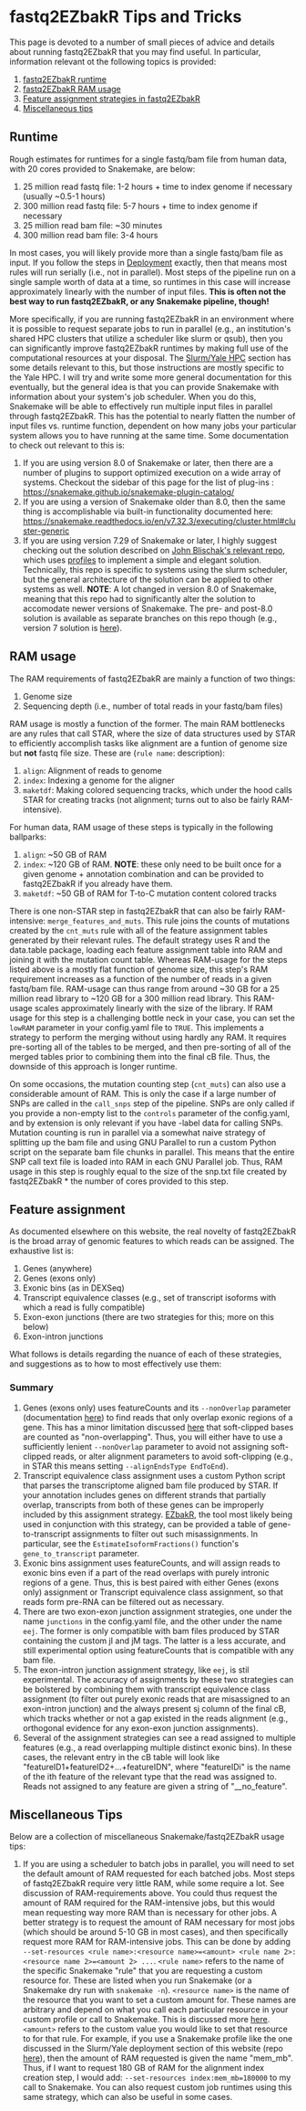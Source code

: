 # fastq2EZbakR Tips and Tricks

This page is devoted to a number of small pieces of advice and details about running fastq2EZbakR that you may find useful. In particular, information relevant ot the following topics is provided:

1. [fastq2EZbakR runtime](#runtime)
1. [fastq2EZbakR RAM usage](#ram)
1. [Feature assignment strategies in fastq2EZbakR](#features)
1. [Miscellaneous tips](#misc)

## Runtime<a name="runtime"></a>

Rough estimates for runtimes for a single fastq/bam file from human data, with 20 cores provided to Snakemake, are below:

1. 25 million read fastq file: 1-2 hours + time to index genome if necessary (usually ~0.5-1 hours)
1. 300 million read fastq file: 5-7 hours + time to index genome if necessary
1. 25 million read bam file: ~30 minutes
1. 300 million read bam file: 3-4 hours

In most cases, you will likely provide more than a single fastq/bam file as input. If you follow the steps in [Deployment](deploy.md) exactly, then that means most rules will run serially (i.e., not in parallel). Most steps of the pipeline run on a single sample worth of data at a time, so runtimes in this case will increase approximately linearly with the number of input files. **This is often not the best way to run fastq2EZbakR, or any Snakemake pipeline, though!**

More specifically, if you are running fastq2EZbakR in an environment where it is possible to request separate jobs to run in parallel (e.g., an institution's shared HPC clusters that utilize a scheduler like slurm or qsub), then you can significantly improve fastq2EZbakR runtimes by making full use of the computational resources at your disposal. The [Slurm/Yale HPC](slurm.md) section has some details relevant to this, but those instructions are mostly specific to the Yale HPC. I will try and write some more general documentation for this eventually, but the general idea is that you can provide Snakemake with information about your system's job scheduler. When you do this, Snakemake will be able to effectively run multiple input files in parallel through fastq2EZbakR. This has the potential to nearly flatten the number of input files vs. runtime function, dependent on how many jobs your particular system allows you to have running at the same time. Some documentation to check out relevant to this is:

1. If you are using version 8.0 of Snakemake or later, then there are a number of plugins to support optimized execution on a wide array of systems. Checkout the sidebar of this page for the list of plug-ins : https://snakemake.github.io/snakemake-plugin-catalog/
1. If you are using a version of Snakemake older than 8.0, then the same thing is accomplishable via built-in functionality documented here: https://snakemake.readthedocs.io/en/v7.32.3/executing/cluster.html#cluster-generic
1. If you are using version 7.29 of Snakemake or later, I highly suggest checking out the solution described on [John Blischak's relevant repo](https://github.com/jdblischak/smk-simple-slurm), which uses [profiles](https://snakemake.readthedocs.io/en/stable/executing/cli.html#profiles) to implement a simple and elegant solution. Technically, this repo is specific to systems using the slurm scheduler, but the general architecture of the solution can be applied to other systems as well. **NOTE**: A lot changed in version 8.0 of Snakemake, meaning that this repo had to significantly alter the solution to accomodate newer versions of Snakemake. The pre- and post-8.0 solution is available as separate branches on this repo though (e.g., version 7 solution is [here](https://github.com/jdblischak/smk-simple-slurm/tree/v7)).


## RAM usage<a name="ram"></a>

The RAM requirements of fastq2EZbakR are mainly a function of two things:

1. Genome size 
1. Sequencing depth (i.e., number of total reads in your fastq/bam files)

RAM usage is mostly a function of the former. The main RAM bottlenecks are any rules that call STAR, where the size of data structures used by STAR to efficiently accomplish tasks like alignment are a funtion of genome size but **not** fastq file size. These are (`rule name`: description):

1. `align`: Alignment of reads to genome
1. `index`: Indexing a genome for the aligner
1. `maketdf`: Making colored sequencing tracks, which under the hood calls STAR for creating tracks (not alignment; turns out to also be fairly RAM-intensive).

For human data, RAM usage of these steps is typically in the following ballparks:

1. `align`: ~50 GB of RAM
1. `index`: ~120 GB of RAM. **NOTE**: these only need to be built once for a given genome + annotation combination and can be provided to fastq2EZbakR if you already have them.
1. `maketdf`: ~50 GB of RAM for T-to-C mutation content colored tracks

There is one non-STAR step in fastq2EZbakR that can also be fairly RAM-intensive: `merge_features_and_muts`. This rule joins the counts of mutations created by the `cnt_muts` rule with all of the feature assignment tables generated by their relevant rules. The default strategy uses R and the data.table package, loading each feature assignment table into RAM and joining it with the mutation count table. Whereas RAM-usage for the steps listed above is a mostly flat function of genome size, this step's RAM requirement increases as a function of the number of reads in a given fastq/bam file. RAM-usage can thus range from around ~30 GB for a 25 million read library to ~120 GB for a 300 million read library. This RAM-usage scales approximately linearly with the size of the library. If RAM usage for this step is a challenging bottle neck in your case, you can set the `lowRAM` parameter in your config.yaml file to `TRUE`. This implements a strategy to perform the merging without using hardly any RAM. It requires pre-sorting all of the tables to be merged, and then pre-sorting of all of the merged tables prior to combining them into the final cB file. Thus, the downside of this approach is longer runtime. 

On some occasions, the mutation counting step (`cnt_muts`) can also use a considerable amount of RAM. This is only the case if a large number of SNPs are called in the `call_snps` step of the pipeline. SNPs are only called if you provide a non-empty list to the `controls` parameter of the config.yaml, and by extension is only relevant if you have -label data for calling SNPs. Mutation counting is run in parallel via a somewhat naive strategy of splitting up the bam file and using GNU Parallel to run a custom Python script on the separate bam file chunks in parallel. This means that the entire SNP call text file is loaded into RAM in each GNU Parallel job. Thus, RAM usage in this step is roughly equal to the size of the snp.txt file created by fastq2EZbakR * the number of cores provided to this step. 

## Feature assignment<a name="features"></a>

As documented elsewhere on this website, the real novelty of fastq2EZbakR is the broad array of genomic features to which reads can be assigned. The exhaustive list is:

1. Genes (anywhere)
1. Genes (exons only)
1. Exonic bins (as in DEXSeq)
1. Transcript equivalence classes (e.g., set of transcript isoforms with which a read is fully compatible)
1. Exon-exon junctions (there are two strategies for this; more on this below)
1. Exon-intron junctions

What follows is details regarding the nuance of each of these strategies, and suggestions as to how to most effectively use them:

### Summary

1. Genes (exons only) uses featureCounts and its `--nonOverlap` parameter (documentation [here](https://subread.sourceforge.net/SubreadUsersGuide.pdf)) to find reads that only overlap exonic regions of a gene. This has a minor limitation discussed [here](https://support.bioconductor.org/p/9157388/#9158726) that soft-clipped bases are counted as "non-overlapping". Thus, you will either have to use a sufficiently lenient `--nonOverlap` parameter to avoid not assigning soft-clipped reads, or alter alignment parameters to avoid soft-clipping (e.g., in STAR this means setting `--alignEndsType EndToEnd`).
1. Transcript equivalence class assignment uses a custom Python script that parses the transcriptome aligned bam file produced by STAR. If your annotation includes genes on different strands that partially overlap, transcripts from both of these genes can be improperly included by this
assignment strategy. [EZbakR](https://github.com/isaacvock/EZbakR), the tool most likely being used in conjunction with this strategy, can be provided a table of gene-to-transcript assignments to filter out such misassignments. In particular, see the `EstimateIsoformFractions()` function's `gene_to_transcript` parameter.
1. Exonic bins assignment uses featureCounts, and will assign reads to exonic bins even if a part of the read overlaps with purely intronic regions of a gene. Thus, this is best paired with either Genes (exons only) assignment or Transcript equivalence class assignment, so that reads form pre-RNA can be filtered out as necessary.
1. There are two exon-exon junction assignment strategies, one under the name `junctions` in the config.yaml file, and the other under the name `eej`. The former is only compatible with bam files produced by STAR containing the custom jI and jM tags. The latter is a less accurate, and still experimental option using featureCounts that is compatible with any bam file.
1. The exon-intron junction assignment strategy, like `eej`, is stil experimental. The accuracy of assignments by these two strategies can be bolstered by combining them with transcript equivalence class assignment (to filter out purely exonic reads that are misassigned to an exon-intron junction) and the always present sj column of the final cB, which tracks whether or not a gap existed in the reads alignment (e.g., orthogonal evidence for any exon-exon junction assignments).
1. Several of the assignment strategies can see a read assigned to multiple features (e.g., a read overlapping multiple distinct exonic bins). In these cases, the relevant entry in the cB table will look like "featureID1+featureID2+...+featureIDN", where "featureIDi" is the name of the ith feature of the relevant type that the read was assigned to. Reads not assigned to any feature are given a string of "__no_feature".

## Miscellaneous Tips<a name="misc"></a>

Below are a collection of miscellaneous Snakemake/fastq2EZbakR usage tips:

1. If you are using a scheduler to batch jobs in parallel, you will need to set the default amount of RAM requested for each batched jobs. Most steps of fastq2EZbakR require very little RAM, while some require a lot. See discussion of RAM-requirements above. You could thus request the amount of RAM required for the RAM-intensive jobs, but this would mean requesting way more RAM than is necessary for other jobs. A better strategy is to request the amount of RAM necessary for most jobs (which should be around 5-10 GB in most cases), and then specifically request more RAM for RAM-intensive jobs. This can be done by adding `--set-resources <rule name>:<resource name>=<amount> <rule name 2>:<resource name 2>=<amount 2> ...`. `<rule name>` refers to the name of the specific Snakemake "rule" that you are requesting a custom resource for. These are listed when you run Snakemake (or a Snakemake dry run with `snakemake -n`). `<resource name>` is the name of the resource that you want to set a custom amount for. These names are arbitrary and depend on what you call each particular resource in your custom profile or call to Snakemake. This is discussed more [here](https://snakemake.readthedocs.io/en/stable/snakefiles/rules.html#resources). `<amount>` refers to the custom value you would like to set that resource to for that rule. For example, if you use a Snakemake profile like the one discussed in the Slurm/Yale deployment section of this website (repo [here](https://github.com/isaacvock/yale_profile)), then the amount of RAM requested is given the name "mem_mb". Thus, if I want to request 180 GB of RAM for the alignment index creation step, I would add: `--set-resources index:mem_mb=180000` to my call to Snakemake. You can also request custom job runtimes using this same strategy, which can also be useful in some cases.